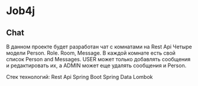 # Job4j

## Chat

В данном проекте будет разработан чат с комнатами на Rest Api
Четыре модели Person. Role. Room, Message.
В каждой комнате есть свой список Person and Messages.
USER может только добавлять сообщения и редактировать их,
а ADMIN может еще удалять сообщения и Person.

Стек технологий:
Rest Api
Spring Boot
Spring Data
Lombok